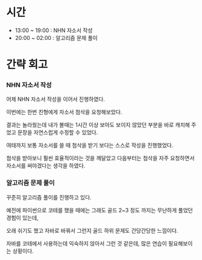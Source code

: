 # 시간

- 13:00 ~ 19:00 : NHN 자소서 작성
- 20:00 ~ 02:00 : 알고리즘 문제 풀이

# 간략 회고

### NHN 자소서 작성

어제 NHN 자소서 작성을 이어서 진행하였다.

이번에는 한번 친형에게 자소서 첨삭을 요청해보았다.

결과는 놀라웠는데 내가 볼때는 1시간 이상 보아도 보이지 않았던 부분을 바로 캐치해 주었고 문장을 자연스럽게 수정할 수 있었다.

여태까지 보통 자소서를 쓸 때 첨삭을 받기 보다는 스스로 작성을 진행했었다.

첨삭을 받아보니 훨씬 효율적이라는 것을 깨달았고 다음부터는 첨삭을 자주 요청하면서 자소서를 써야겠다는 생각을 하였다.

### 알고리즘 문제 풀이

꾸준히 알고리즘 풀이를 진행하고 있다.

예전에 파이썬으로 코테를 했을 때에는 그래도 골드 2~3 정도 까지는 무난하게 풀었던 경험이 있는데,

오래 쉬기도 했고 자바로 바꿔서 그런지 골드 하위 문제도 간당간당한 느낌이다.

자바를 코테에서 사용하는데 익숙하지 않아서 그런 것 같은데, 많은 연습이 필요해보이는 상황이다.